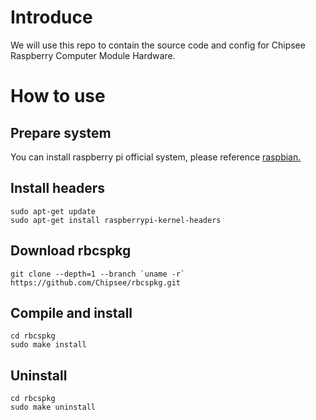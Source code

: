 # Introduce
We will use this repo to contain the source code and config for Chipsee Raspberry Computer Module Hardware.

# How to use
## Prepare system
You can install raspberry pi official system, please reference [raspbian.](https://www.raspberrypi.org/downloads/raspbian/)
## Install headers
```
sudo apt-get update
sudo apt-get install raspberrypi-kernel-headers
```
## Download rbcspkg
```
git clone --depth=1 --branch `uname -r` https://github.com/Chipsee/rbcspkg.git
```
## Compile and install
```
cd rbcspkg
sudo make install
```
## Uninstall
```
cd rbcspkg
sudo make uninstall
```

